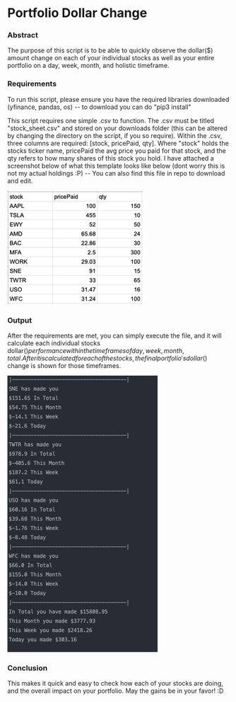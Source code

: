 # Portfolio Dollar Change

### Abstract
The purpose of this script is to be able to quickly observe the dollar($) amount change on each of your individual stocks as well as your entire portfolio on a day, week, month, and holistic timeframe.

### Requirements
To run this script, please ensure you have the required libraries downloaded (yfinance, pandas, os) -- to download you can do "pip3 install"

This script requires one simple .csv to function. The .csv must be titled "stock_sheet.csv" and stored on your downloads folder (this can be altered by changing the directory on the script, if you so require). Within the .csv, three columns are required: [stock,	pricePaid,	qty]. Where "stock" holds the stocks ticker name, pricePaid the avg price you paid for that stock, and the qty refers to how many shares of this stock you hold. I have attached a screenshot below of what this template looks like below (dont worry this is not my actual holdings :P) -- You can also find this file in repo to download and edit.

![alt text](https://github.com/akalia25/Portfolio_Dollar_Change/blob/main/Screenshots/csv.png)

### Output
After the requirements are met, you can simply execute the file, and it will calculate each individual stocks dollar($) performance within the timeframes of day, week, month, total. After it is calculated for each of the stocks, the final portfolio's dollar($) change is shown for those timeframes.

![alt text](https://github.com/akalia25/Portfolio_Dollar_Change/blob/main/Screenshots/main_output.png)

### Conclusion
This makes it quick and easy to check how each of your stocks are doing, and the overall impact on your portfolio. May the gains be in your favor! :D 
